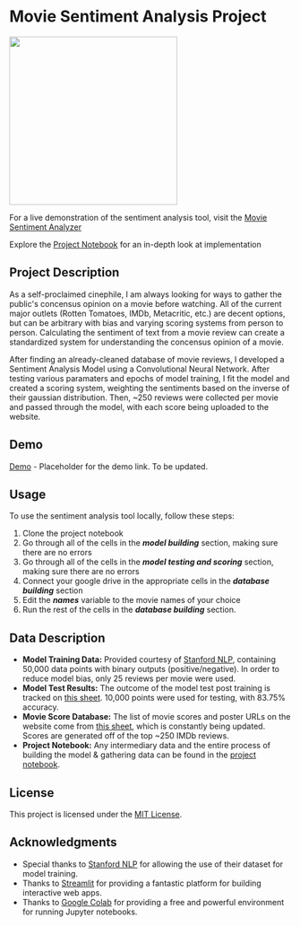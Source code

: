 # Movie Sentiment Analysis Project
<img src="https://github.com/aryankapoorr/moviesentiment/blob/main/data/deniro.webp" width=300>

For a live demonstration of the sentiment analysis tool, visit the [Movie Sentiment Analyzer](https://moviesentiment.streamlit.app/)

Explore the [Project Notebook](https://colab.research.google.com/drive/1cl29Xsxy2YjZUaXfmDyi_n9IytefdcLS?usp=sharing) for an in-depth look at implementation

## Project Description
As a self-proclaimed cinephile, I am always looking for ways to gather the public's concensus opinion on a movie before watching. All of the current major outlets (Rotten Tomatoes, IMDb, Metacritic, etc.) are decent options, but can be arbitrary with bias and varying scoring systems from person to person. Calculating the sentiment of text from a movie review can create a standardized system for understanding the concensus opinion of a movie.

After finding an already-cleaned database of movie reviews, I developed a Sentiment Analysis Model using a Convolutional Neural Network. After testing various paramaters and epochs of model training, I fit the model and created a scoring system, weighting the sentiments based on the inverse of their gaussian distribution. Then, ~250 reviews were collected per movie and passed through the model, with each score being uploaded to the website.

## Demo
[Demo](#) - Placeholder for the demo link. To be updated.

## Usage
To use the sentiment analysis tool locally, follow these steps:
1. Clone the project notebook
2. Go through all of the cells in the **_model building_** section, making sure there are no errors
3. Go through all of the cells in the **_model testing and scoring_** section, making sure there are no errors
4. Connect your google drive in the appropriate cells in the **_database building_** section
5. Edit the **_names_** variable to the movie names of your choice
6. Run the rest of the cells in the **_database building_** section.

## Data Description

- **Model Training Data:** Provided courtesy of [Stanford NLP](https://ai.stanford.edu/~amaas/data/sentiment/), containing 50,000 data points with binary outputs (positive/negative). In order to reduce model bias, only 25 reviews per movie were used.
- **Model Test Results:** The outcome of the model test post training is tracked on [this sheet](https://docs.google.com/spreadsheets/d/1OitPcmYJru8GfZj2MEDvHxGfHGd02wo0W03xH_NfWFo/edit?usp=sharing). 10,000 points were used for testing, with 83.75% accuracy.
- **Movie Score Database:** The list of movie scores and poster URLs on the website come from [this sheet](https://docs.google.com/spreadsheets/d/1nEzw584UUzVx7AtWfXxXoRCFXitRhJcou9pDuB-iNco/edit?usp=sharing), which is constantly being updated. Scores are generated off of the top ~250 IMDb reviews.
- **Project Notebook:** Any intermediary data and the entire process of building the model & gathering data can be found in the [project notebook](https://colab.research.google.com/drive/1cl29Xsxy2YjZUaXfmDyi_n9IytefdcLS?usp=sharing).


## License
This project is licensed under the [MIT License](LICENSE).

## Acknowledgments
- Special thanks to [Stanford NLP](https://ai.stanford.edu/~amaas/data/sentiment/) for allowing the use of their dataset for model training.
- Thanks to [Streamlit](https://streamlit.io/) for providing a fantastic platform for building interactive web apps.
- Thanks to [Google Colab](https://colab.research.google.com/) for providing a free and powerful environment for running Jupyter notebooks.

